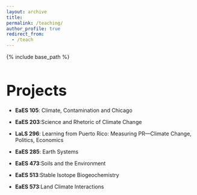 ```yaml
---
layout: archive
title:
permalink: /teaching/
author_profile: true
redirect_from:
  - /teach
---
```


{% include base_path %}

<h1 style="font-size: 40px; font-weight: bold; margin-bottom: 0.5em;">Projects</h1>

* **EaES 105**: Climate, Contamination and Chicago

* **EaES 203**:Science and Rhetoric of Climate Change 

* **LaLS 296**: Learning from Puerto Rico: Measuring PR—Climate Change, Politics, Economics 

* **EaES 285**: Earth Systems

* **EaES 473**:Soils and the Environment

* **EaES 513**:Stable Isotope Biogeochemistry 

* **EaES 573**:Land Climate Interactions 

